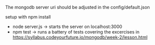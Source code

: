 The mongodb server uri should be adjusted in the config/default.json

setup with npm install

  * node server.js -> starts the server on localhost:3000
  * npm test -> runs a battery of tests covering the excercises in https://syllabus.codeyourfuture.io/mongodb/week-2/lesson.html
